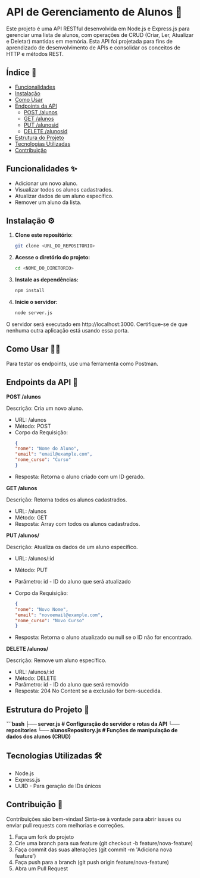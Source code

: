 # API de Gerenciamento de Alunos 🚀

Este projeto é uma API RESTful desenvolvida em Node.js e Express.js para gerenciar uma lista de alunos, com operações de CRUD (Criar, Ler, Atualizar e Deletar) mantidas em memória. Esta API foi projetada para fins de aprendizado de desenvolvimento de APIs e consolidar os conceitos de HTTP e métodos REST.

## Índice 📑

- [Funcionalidades](#funcionalidades-)
- [Instalação](#instalação-)
- [Como Usar](#como-usar-)
- [Endpoints da API](#endpoints-da-api-)
  - [POST /alunos](#post-alunos)
  - [GET /alunos](#get-alunos)
  - [PUT /alunosid](#put-alunosid)
  - [DELETE /alunosid](#delete-alunosid)
- [Estrutura do Projeto](#estrutura-do-projeto-)
- [Tecnologias Utilizadas](#tecnologias-utilizadas-)
- [Contribuição](#contribuição-)

## Funcionalidades ✨

- Adicionar um novo aluno.
- Visualizar todos os alunos cadastrados.
- Atualizar dados de um aluno específico.
- Remover um aluno da lista.

## Instalação ⚙️

1. **Clone este repositório**:
   ```bash
   git clone <URL_DO_REPOSITORIO>

2. **Acesse o diretório do projeto:**

   ```bash
   cd <NOME_DO_DIRETORIO>

3. **Instale as dependências:**

   ```bash
   npm install

4. **Inicie o servidor:**

   ```bash
   node server.js

O servidor será executado em http://localhost:3000. Certifique-se de que nenhuma outra aplicação está usando essa porta.

## Como Usar 👨‍💻
Para testar os endpoints, use uma ferramenta como Postman.

## Endpoints da API 🔗

**POST /alunos**

Descrição: Cria um novo aluno.

- URL: /alunos
- Método: POST
- Corpo da Requisição:
   ```json
   {
  "nome": "Nome do Aluno",
  "email": "email@example.com",
  "nome_curso": "Curso"
   }

- Resposta: Retorna o aluno criado com um ID gerado.

**GET /alunos**

Descrição: Retorna todos os alunos cadastrados.

- URL: /alunos
- Método: GET
- Resposta: Array com todos os alunos cadastrados.
  
**PUT /alunos/**

Descrição: Atualiza os dados de um aluno específico.

- URL: /alunos/:id
- Método: PUT
- Parâmetro: id - ID do aluno que será atualizado

- Corpo da Requisição:
   ```json
   {
  "nome": "Novo Nome",
  "email": "novoemail@example.com",
  "nome_curso": "Novo Curso"
   }

- Resposta: Retorna o aluno atualizado ou null se o ID não for encontrado.

**DELETE /alunos/**

Descrição: Remove um aluno específico.

- URL: /alunos/:id
- Método: DELETE
- Parâmetro: id - ID do aluno que será removido
- Resposta: 204 No Content se a exclusão for bem-sucedida.

## Estrutura do Projeto 📂

**```bash
├── server.js                   # Configuração do servidor e rotas da API
└── repositories
  └── alunosRepository.js      # Funções de manipulação de dados dos alunos (CRUD)**


## Tecnologias Utilizadas 🛠️
- Node.js
- Express.js
- UUID - Para geração de IDs únicos

## Contribuição 🤝
Contribuições são bem-vindas! Sinta-se à vontade para abrir issues ou enviar pull requests com melhorias e correções.

1. Faça um fork do projeto
2. Crie uma branch para sua feature (git checkout -b feature/nova-feature)
3. Faça commit das suas alterações (git commit -m 'Adiciona nova feature')
4. Faça push para a branch (git push origin feature/nova-feature)
5. Abra um Pull Request
